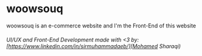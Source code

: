# woowsouq
woowsouq is an e-commerce website and I'm the Front-End of this website


###### UI/UX and Front-End Development made with <3 by: [https://www.linkedin.com/in/sirmuhammadaeb/](Mohamed Sharaqi)
